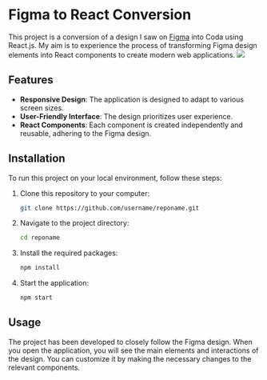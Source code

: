 # Figma to React Conversion

This project is a conversion of a design I saw on [Figma](https://www.figma.com/community/file/1202426685198179521) into Coda using React.js. My aim is to experience the process of transforming Figma design elements into React components to create modern web applications.
![](SaasPage.gif)

## Features

- **Responsive Design**: The application is designed to adapt to various screen sizes.
- **User-Friendly Interface**: The design prioritizes user experience.
- **React Components**: Each component is created independently and reusable, adhering to the Figma design.

## Installation

To run this project on your local environment, follow these steps:

1. Clone this repository to your computer:
   ```bash
   git clone https://github.com/username/reponame.git
   ```
2. Navigate to the project directory:
   ```bash
   cd reponame
   ```
3. Install the required packages:
   ```bash
   npm install
   ```
4. Start the application:
   ```bash
   npm start
   ```

## Usage

The project has been developed to closely follow the Figma design. When you open the application, you will see the main elements and interactions of the design. You can customize it by making the necessary changes to the relevant components.
